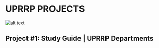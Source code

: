 # UPRRP PROJECTS
![alt text](https://github.com/ChrisMichaelPerezSantiago/UPRRP-PROYECTS/blob/master/img/urp-rp.png)


## Project #1: Study Guide | UPRRP Departments
